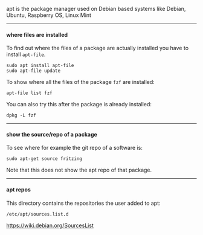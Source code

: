apt is the package manager used on Debian based systems like Debian, Ubuntu, Raspberry OS, Linux Mint

***
#### where files are installed

To find out where the files of a package are actually installed you have to install `apt-file`.
```
sudo apt install apt-file
sudo apt-file update
```

To show where all the files of the package `fzf` are installed:
```
apt-file list fzf
```

You can also try this after the package is already installed:
```
dpkg -L fzf
```
***

#### show the source/repo of a package

To see where for example the git repo of a software is:
```
sudo apt-get source fritzing
```
Note that this does not show the apt repo of that package.


***

#### apt repos

This directory contains the repositories the user added to apt:
```
/etc/apt/sources.list.d
```

https://wiki.debian.org/SourcesList
